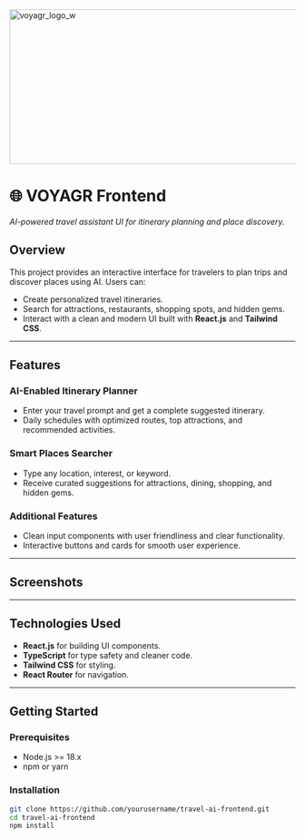 <img width="1025" height="273" alt="voyagr_logo_w" src="https://github.com/user-attachments/assets/adb47fee-e716-4314-a4fe-dc0be420a0aa" />

# 🌐 VOYAGR Frontend
 
*AI-powered travel assistant UI for itinerary planning and place discovery.*

## Overview

This project provides an interactive interface for travelers to plan trips and discover places using AI. Users can:  
- Create personalized travel itineraries.  
- Search for attractions, restaurants, shopping spots, and hidden gems.  
- Interact with a clean and modern UI built with **React.js** and **Tailwind CSS**.  

---

## Features

### AI-Enabled Itinerary Planner
- Enter your travel prompt and get a complete suggested itinerary.  
- Daily schedules with optimized routes, top attractions, and recommended activities.  

### Smart Places Searcher
- Type any location, interest, or keyword.  
- Receive curated suggestions for attractions, dining, shopping, and hidden gems.  

### Additional Features
- Clean input components with user friendliness and clear functionality.  
- Interactive buttons and cards for smooth user experience.  

---

## Screenshots


---

## Technologies Used

- **React.js** for building UI components.  
- **TypeScript** for type safety and cleaner code.  
- **Tailwind CSS** for styling.  
- **React Router** for navigation.  

---

## Getting Started

### Prerequisites
- Node.js >= 18.x  
- npm or yarn  

### Installation
```bash
git clone https://github.com/yourusername/travel-ai-frontend.git
cd travel-ai-frontend
npm install
